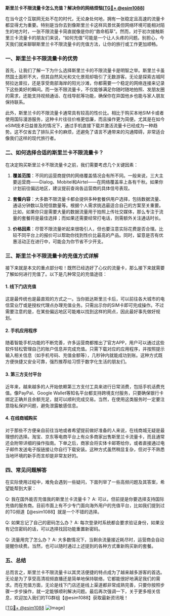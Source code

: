 **斯里兰卡不限流量卡怎么充值？解决你的网络烦恼[[TG💪+ @esim1088](https://t.me/s/esim1088)]**

在当今这个互联网无处不在的时代，无论身处何地，拥有一张稳定且高速的流量卡都显得尤为重要。特别是当你去到像斯里兰卡这样风景优美但网络环境可能相对陌生的地方时，一张不限流量卡简直就像是你的“救命稻草”。然而，对于初次接触斯里兰卡流量卡的朋友们来说，“如何充值”可能是一个让人头疼的问题。别担心，今天我们就来聊聊斯里兰卡不限流量卡的充值方法，让你的旅行或工作更加顺畅。

### 一、斯里兰卡不限流量卡的优势

首先，让我们了解一下为什么选择斯里兰卡的不限流量卡是明智之举。斯里兰卡虽然国土面积不大，但其自然风光和文化景观却吸引了无数游客。无论是探索古城阿努拉达普拉，还是享受南部海岸的阳光沙滩，你都需要一个稳定的网络连接来记录下这些美好的瞬间。而一张不限流量卡，不仅能够满足你随时随地拍照、发朋友圈的需求，还能支持视频通话、在线导航等功能，确保你在异国他乡也能与家人朋友保持联系。

此外，斯里兰卡的不限流量卡通常具有较高的性价比。相比于购买本地SIM卡或者使用国际漫游服务，这种卡片往往价格更低廉，而且操作更为简便。尤其是在如今eSIM技术日益普及的情况下，通过手机直接下载并激活流量卡已经成为一种趋势。这不仅省去了排队买卡的麻烦，还避免了语言不通带来的沟通障碍，非常适合像我们这样的现代旅行者。

### 二、如何选择合适的斯里兰卡不限流量卡？

在决定购买斯里兰卡不限流量卡之前，我们需要考虑几个关键因素：

1. **覆盖范围**：不同的运营商提供的网络覆盖情况会有所不同。一般来说，三大主要运营商——Dialog、Mobitel和Airtel——在网络覆盖率上各有千秋。如果你计划前往偏远地区，建议提前查询各运营商的具体信号表现。

2. **套餐内容**：大多数不限流量卡都会提供多种套餐供用户选择，包括数据流量、通话分钟数以及短信数量等。根据个人需求挑选最适合自己的方案至关重要。比如，如果你只是需要大量的数据流量用于拍照上传社交媒体，那么专注于流量的套餐将是最佳选择；而如果还需要经常打电话，则需额外关注通话时长。

3. **价格因素**：尽管不限流量听起来很吸引人，但也要注意实际花费是否合理。比较不同平台上的报价可以帮助你找到性价比最高的产品。同时，留意是否有优惠活动正在进行中，可能会为你节省不少开支。

### 三、斯里兰卡不限流量卡的充值方式详解

接下来就是本文的重点部分啦！既然已经选好了心仪的流量卡，那么接下来就需要了解如何进行充值了。以下是几种常见的充值途径：

#### 1. 线下门店充值
这是最传统也是最直观的方式之一。当你抵达斯里兰卡后，可以前往各大城市的电信营业厅或是授权代理点办理充值业务。只需出示你的SIM卡即可完成操作。不过需要注意的是，在某些偏远地区可能难以找到这样的网点，因此最好事先做好规划。

#### 2. 手机应用程序
随着智能手机功能的不断完善，许多运营商都推出了官方APP，用户可以通过这些软件轻松管理自己的账户信息并完成充值。只需下载对应的应用程序，并按照提示输入相关信息（如手机号码、充值金额等），几秒钟内就能成功到账。这种方式既方便快捷又安全可靠，强烈推荐给习惯于数字化生活的朋友们。

#### 3. 第三方支付平台
近年来，越来越多的人开始依赖第三方支付工具来进行日常消费，包括手机话费充值。像PayPal、Google Wallet等知名平台都支持跨境支付服务，只要确保银行卡绑定正确并且余额充足，就可以顺利完成交易。当然，在使用这类服务时一定要注意隐私保护问题，避免泄露敏感信息。

#### 4. 在线商城购买
对于那些不方便亲自前往当地或者希望提前做好准备的人来说，在线商城无疑是最理想的选择。淘宝、京东等电商平台上有众多商家出售斯里兰卡流量卡，而且通常还会附带详细的操作指南。下单之后，商家会将实体卡邮寄给你，或者直接通过电子邮件发送电子版链接让你自行下载安装。这种方式虽然稍显复杂，但对于不熟悉当地环境的新手而言却是非常友好的。

### 四、常见问题解答

在实际使用过程中，难免会遇到一些疑问，下面列举了一些高频问题及其答案，希望能帮到大家：

Q: 我在国外能否充值我的斯里兰卡流量卡？
A: 可以，但前提是你要选择支持国际充值的服务商。目前市面上有不少专门面向海外用户的充值平台，比如我们提到过的TG频道【@esim1088】就是一个不错的选择。

Q: 如果忘记了自己的密码怎么办？
A: 每次登录时系统都会要求验证身份，如果没有记住密码的话，可以选择找回功能重置新密码。

Q: 流量用完了怎么办？
A: 大多数情况下，当剩余流量接近耗尽时，运营商会自动提醒你续费。当然，也可以随时通过上述提到的各种方式重新购买新的套餐。

### 五、总结

总而言之，斯里兰卡不限流量卡以其灵活便捷的特点成为了越来越多游客的首选。无论是为了享受高清视频直播还是简单地保持联络，它都能很好地满足我们的需求。而在充值方面，无论是线下门店还是线上渠道都非常成熟完善，只要你按照步骤一步步操作，就一定能够顺利解决问题。最后再次强调一下，关于更多相关信息，欢迎加入我们的TG群组【@esim1088】获取最新资讯哦！

[[TG💪+ @esim1088](https://t.me/s/esim1088) ![Image](https://i.postimg.cc/4NQfJmqS/Snipaste-2025-05-13-00-14-12.png)]